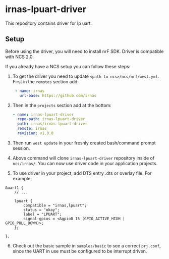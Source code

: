 # irnas-lpuart-driver

This repository contains driver for lp uart.

## Setup

Before using the driver, you will need to install nrF SDK. Driver is compatible with NCS 2.0.

If you already have a NCS setup you can follow these steps:

1. To get the driver you need to update `<path to ncs>/ncs/nrf/west.yml`. First in the `remotes` section add:

   ```yaml
    - name: irnas
      url-base: https://github.com/irnas
   ```

2. Then in the `projects` section add at the bottom:

    ```yaml
    - name: irnas-lpuart-driver
      repo-path: irnas-lpuart-driver
      path: irnas/irnas-lpuart-driver
      remote: irnas
      revision: v1.0.0
    ```

3. Then run `west update` in your freshly created bash/command prompt session.
4. Above command will clone `irnas-lpuart-driver` repository inside of `ncs/irnas/`. You can now use driver code in your application projects.
5. To use driver in your project, add DTS entry .dts or overlay file. For example:

```dts
&uart1 {
    // ...

    lpuart {
        compatible = "irnas,lpuart";
        status = "okay";
        label = "LPUART";
        signal-gpios = <&gpio0 15 (GPIO_ACTIVE_HIGH | GPIO_PULL_DOWN)>;
    };

};

```

6. Check out the basic sample in `samples/basic` to see a correct `prj.conf`, since the UART in use must be configured to be interrupt driven.